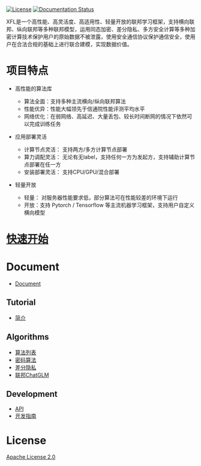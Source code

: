 [![License](https://img.shields.io/github/license/paritybit-ai/XFL)](https://opensource.org/licenses/Apache-2.0)
[![Documentation Status](https://readthedocs.org/projects/xfl/badge/?version=latest)](https://xfl.readthedocs.io/zh_CN/latest/?badge=latest)


XFL是一个高性能、高灵活度、高适用性、轻量开放的联邦学习框架，支持横向联邦、纵向联邦等多种联邦模型，运用同态加密、差分隐私、多方安全计算等多种加密计算技术保护用户的原始数据不被泄露，使用安全通信协议保护通信安全，使用户在合法合规的基础上进行联合建模，实现数据价值。

# 项目特点

- 高性能的算法库
  
  - 算法全面：支持多种主流横向/纵向联邦算法
  - 性能优异：性能大幅领先于信通院性能评测平均水平
  - 网络优化：在弱网络、高延迟、大量丢包、较长时间断网的情况下依然可以完成训练任务

- 应用部署灵活
  
  - 计算节点灵活： 支持两方/多方计算节点部署
  - 算力调配灵活： 无论有无label，支持任何一方为发起方，支持辅助计算节点部署在任一方
  - 安装部署灵活： 支持CPU/GPU/混合部署

- 轻量开放
  
  - 轻量： 对服务器性能要求低，部分算法可在性能较差的环境下运行
  - 开放：支持 Pytorch / Tensorflow 等主流机器学习框架，支持用户自定义横向模型

# [快速开始](./docs/zh_CN/source/tutorial/usage.md)

# Document

- [Document](https://xfl.readthedocs.io/zh_CN/latest)

## Tutorial

- [简介](./docs/zh_CN/source/tutorial/introduction.md)

## Algorithms

- [算法列表](./docs/zh_CN/source/algorithms/algorithms_list.rst)
- [密码算法](./docs/zh_CN/source/algorithms/cryptographic_algorithm.rst)
- [差分隐私](./docs/zh_CN/source/algorithms/differential_privacy.rst)
- [联邦ChatGLM](./demo/horizontal/chatglm/HorizontalChatGLM_zh_CN.md)

## Development

- [API](./docs/zh_CN/source/development/api.rst)
- [开发指南](./docs/zh_CN/source/development/algos_dev.rst)

# License

[Apache License 2.0](./LICENSE)
